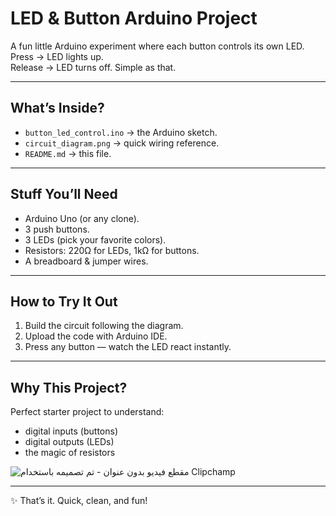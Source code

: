 # LED & Button Arduino Project

A fun little Arduino experiment where each button controls its own LED.  
Press → LED lights up.  
Release → LED turns off. Simple as that.

---

## What’s Inside?

- `button_led_control.ino` → the Arduino sketch.  
- `circuit_diagram.png` → quick wiring reference.  
- `README.md` → this file.

---

## Stuff You’ll Need

- Arduino Uno (or any clone).  
- 3 push buttons.  
- 3 LEDs (pick your favorite colors).  
- Resistors: 220Ω for LEDs, 1kΩ for buttons.  
- A breadboard & jumper wires.

---

## How to Try It Out

1. Build the circuit following the diagram.  
2. Upload the code with Arduino IDE.  
3. Press any button — watch the LED react instantly.  

---

## Why This Project?

Perfect starter project to understand:  
- digital inputs (buttons)  
- digital outputs (LEDs)  
- the magic of resistors


![مقطع فيديو بدون عنوان - تم تصميمه باستخدام Clipchamp](https://github.com/user-attachments/assets/1bec6d92-3bef-40e2-abde-f66fad9e734e)




---

✨ That’s it. Quick, clean, and fun!
